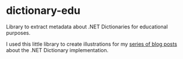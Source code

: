 # dictionary-edu

Library to extract metadata about .NET Dictionaries for educational purposes.

I used this little library to create illustrations for my [series of blog posts](https://blog.markvincze.com/back-to-basics-dictionary-part-1/) about the .NET Dictionary implementation.
